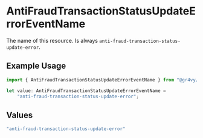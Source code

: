 # AntiFraudTransactionStatusUpdateErrorEventName

The name of this resource. Is always `anti-fraud-transaction-status-update-error`.

## Example Usage

```typescript
import { AntiFraudTransactionStatusUpdateErrorEventName } from "@gr4vy/sdk/models/components";

let value: AntiFraudTransactionStatusUpdateErrorEventName =
    "anti-fraud-transaction-status-update-error";
```

## Values

```typescript
"anti-fraud-transaction-status-update-error"
```